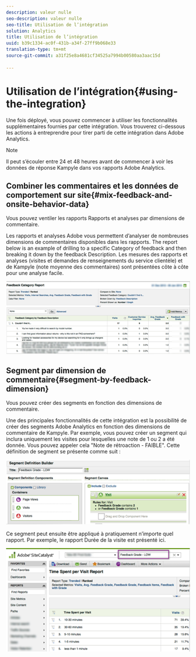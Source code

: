 ```yaml
---
description: valeur nulle
seo-description: valeur nulle
seo-title: Utilisation de l’intégration
solution: Analytics
title: Utilisation de l’intégration
uuid: b39c1334-ac0f-431b-a34f-27ff9b068e33
translation-type: tm+mt
source-git-commit: a31f25e8a4681cf34525a7994b00580aa3aac15d

---
```



# Utilisation de l’intégration{#using-the-integration}

Une fois déployé, vous pouvez commencer à utiliser les fonctionnalités supplémentaires fournies par cette intégration. Vous trouverez ci-dessous les actions à entreprendre pour tirer parti de cette intégration dans Adobe Analytics.

>[!NOTE]
>
>Il peut s’écouler entre 24 et 48 heures avant de commencer à voir les données de réponse Kampyle dans vos rapports Adobe Analytics.

## Combiner les commentaires et les données de comportement sur site{#mix-feedback-and-onsite-behavior-data}

Vous pouvez ventiler les rapports Rapports et analyses par dimensions de commentaire.

Les rapports et analyses Adobe vous permettent d’analyser de nombreuses dimensions de commentaires disponibles dans les rapports. The report below is an example of drilling to a specific Category of feedback and then breaking it down by the feedback Description. Les mesures des rapports et analyses (visites et demandes de renseignements du service clientèle) et de Kampyle (note moyenne des commentaires) sont présentées côte à côte pour une analyse facile.

![](assets/feedback_category_report.png)

## Segment par dimension de commentaire{#segment-by-feedback-dimension}

Vous pouvez créer des segments en fonction des dimensions de commentaire.

Une des principales fonctionnalités de cette intégration est la possibilité de créer des segments Adobe Analytics en fonction des dimensions de commentaire de Kampyle. Par exemple, vous pouvez créer un segment qui inclura uniquement les visites pour lesquelles une note de 1 ou 2 a été donnée. Vous pouvez appeler cela "Note de rétroaction - FAIBLE". Cette définition de segment se présente comme suit :

![](assets/segment_feedback.png)

Ce segment peut ensuite être appliqué à pratiquement n’importe quel rapport. Par exemple, le rapport Durée de la visite est présenté ici.

![](assets/time_spent_per_visit.png)